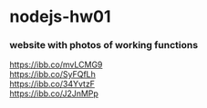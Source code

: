 # nodejs-hw01

### website with photos of working functions

https://ibb.co/mvLCMG9
<br>https://ibb.co/SyFQfLh
<br>https://ibb.co/34YvtzF
<br>https://ibb.co/J2JnMPp
